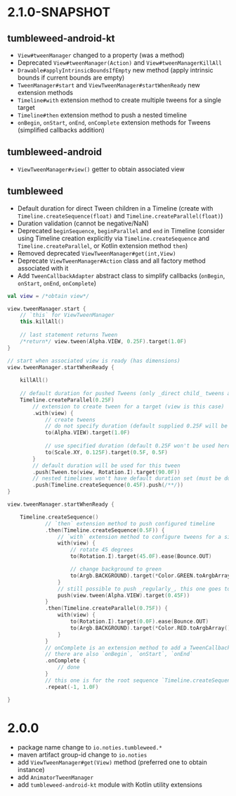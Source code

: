 # 2.1.0-SNAPSHOT
## tumbleweed-android-kt
* `View#tweenManager` changed to a property (was a method)
* Deprecated `View#tweenManager(Action)` and `View#tweenManagerKillAll`
* `Drawable#applyIntrinsicBoundsIfEmpty` new method (apply intrinsic bounds if current bounds are empty)
* `TweenManager#start` and `ViewTweenManager#startWhenReady` new extension methods
* `Timeline#with` extension method to create multiple tweens for a single target
* `Timeline#then` extension method to push a nested timeline
* `onBegin`, `onStart`, `onEnd`, `onComplete` extension methods for Tweens (simplified callbacks addition)

## tumbleweed-android
* `ViewTweenManager#view()` getter to obtain associated view

## tumbleweed
* Default duration for direct Tween children in a Timeline (create with 
`Timeline.createSequence(float)` and `Timeline.createParallel(float)`)
* Duration validation (cannot be negative/NaN)
* Deprecated `beginSequence`, `beginParallel` and `end` in Timeline (consider using 
Timeline creation explicitly via `Timeline.createSequence` and `Timeline.createParallel`, 
or Kotlin extension method `then`)
* Removed deprecated `ViewTweenManager#get(int,View)`
* Deprecate `ViewTweenManager#Action` class and all factory method associated with it
* Add `TweenCallbackAdapter` abstract class to simplify callbacks (`onBegin`, `onStart`, `onEnd`, `onComplete`)

```kotlin
val view = /*obtain view*/

view.tweenManager.start {
    // `this` for ViewTweenManager
    this.killAll()
    
    // last statement returns Tween
    /*return*/ view.tween(Alpha.VIEW, 0.25F).target(1.0F)
}

// start when associated view is ready (has dimensions)
view.tweenManager.startWhenReady {
    
    killAll()
    
    // default duration for pushed Tweens (only _direct child_ tweens are affected)
    Timeline.createParallel(0.25F)
        // extension to create tween for a target (view is this case)
        .with(view) {
            // create tweens 
            // do not specify duration (default supplied 0.25F will be used
            to(Alpha.VIEW).target(1.0F)
            
            // use specified duration (default 0.25F won't be used here)
            to(Scale.XY, 0.125F).target(0.5F, 0.5F)
        }
        // default duration will be used for this tween
        .push(Tween.to(view, Rotation.I).target(90.0F))
        // nested timelines won't have default duration set (must be done for each timeline individually)
        .push(Timeline.createSequence(0.45F).push(/**/))
}

view.tweenManager.startWhenReady {

    Timeline.createSequence()
            // `then` extension method to push configured timeline
            .then(Timeline.createSequence(0.5F)) {
                // `with` extension method to configure tweens for a single target
                with(view) {
                    // rotate 45 degrees
                    to(Rotation.I).target(45.0F).ease(Bounce.OUT)

                    // change background to green
                    to(Argb.BACKGROUND).target(*Color.GREEN.toArgbArray())
                }
                // still possible to push _regularly_, this one goes to the `Timeline.createSequence(0.5F)` timeline
                push(view.tween(Alpha.VIEW).target(0.45F))
            }
            .then(Timeline.createParallel(0.75F)) {
                with(view) {
                    to(Rotation.I).target(0.0F).ease(Bounce.OUT)
                    to(Argb.BACKGROUND).target(*Color.RED.toArgbArray())
                }
            }
            // onComplete is an extension method to add a TweenCallback for COMPLETE event
            // there are also `onBegin`, `onStart`, `onEnd`
            .onComplete {
                // done
            }
            // this one is for the root sequence `Timeline.createSequence()`
            .repeat(-1, 1.0F)

}
```

# 2.0.0
* package name change to `io.noties.tumbleweed.*`
* maven artifact group-id change to `io.noties`
* add `ViewTweenManager#get(View)` method (preferred one to obtain instance)
* add `AnimatorTweenManager`
* add `tumbleweed-android-kt` module with Kotlin utility extensions